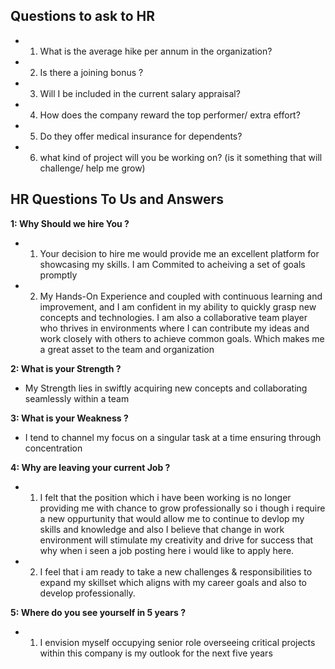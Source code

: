 ## Questions to ask to HR

- 1. What is the average hike per annum in the organization?
- 2. Is there a joining bonus ?
- 3. Will I be included in the current salary appraisal?
- 4. How does the company reward the top performer/ extra effort?
- 5. Do they offer medical insurance for dependents?
- 6. what kind of project will you be working on? (is it something that will challenge/ help me grow)


## HR Questions To Us and Answers

**1: Why Should we hire You ?**
- 1. Your decision to hire me would provide me an excellent platform for showcasing my skills. I am Commited to acheiving a set of goals promptly

- 2. My Hands-On Experience and coupled with continuous learning and improvement, and I am confident in my ability to quickly grasp new concepts and technologies. I am also a collaborative team player who thrives in environments where I can contribute my ideas and work closely with others to achieve common goals. Which makes me a great asset to the team and organization

**2: What is your Strength ?**
- My Strength lies in swiftly acquiring new concepts and collaborating seamlessly within a team

**3: What is your Weakness ?**
- I tend to channel my focus on a singular task at a time ensuring through concentration

**4: Why are leaving your current Job ?**
- 1. I felt that the position which i have been working is no longer providing me with chance to grow professionally so i though i require a new oppurtunity that would allow me to continue to devlop my skills and knowledge and also I believe that change in work environment will stimulate my creativity and drive for success that why when i seen a job posting here i would like to apply here.

- 2. I feel that i am ready to take a new challenges & responsibilities to expand my skillset which aligns with my career goals and also to develop professionally.

**5: Where do you see yourself in 5 years ?**
- 1. I envision myself occupying senior role overseeing critical projects within this company is my outlook for the next five years


